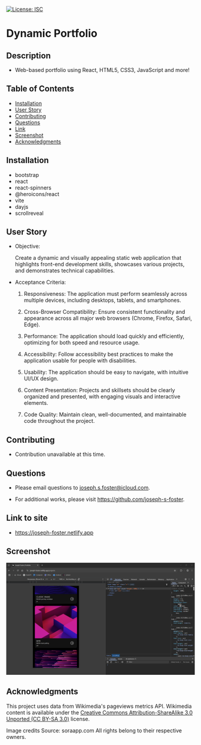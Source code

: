 [![License: ISC](https://img.shields.io/badge/License-ISC-blue.svg)](https://opensource.org/licenses/ISC)

# Dynamic Portfolio

## Description

- Web-based portfolio using React, HTML5, CSS3, JavaScript and more!

## Table of Contents

- [Installation](#installation)
- [User Story](#user-story)
- [Contributing](#contributing)
- [Questions](#questions)
- [Link](#link-to-site)
- [Screenshot](#screenshot)
- [Acknowledgments](#acknowledgments)

## Installation

- bootstrap
- react
- react-spinners
- @heroicons/react
- vite
- dayjs
- scrollreveal

## User Story

- Objective:

  Create a dynamic and visually appealing static web application that highlights front-end development skills, showcases various projects, and demonstrates technical capabilities.

- Acceptance Criteria:

  1. Responsiveness: The application must perform seamlessly across multiple devices, including desktops, tablets, and smartphones.

  2. Cross-Browser Compatibility: Ensure consistent functionality and appearance across all major web browsers (Chrome, Firefox, Safari, Edge).

  3. Performance: The application should load quickly and efficiently, optimizing for both speed and resource usage.
  
  4. Accessibility: Follow accessibility best practices to make the application usable for people with disabilities.

  5. Usability: The application should be easy to navigate, with intuitive UI/UX design.
  
  6. Content Presentation: Projects and skillsets should be clearly organized and presented, with engaging visuals and interactive elements.
  
  7. Code Quality: Maintain clean, well-documented, and maintainable code throughout the project.

## Contributing

- Contribution unavailable at this time.

## Questions

- Please email questions to joseph.s.foster@icloud.com.

- For additional works, please visit https://github.com/joseph-s-foster.

## Link to site

- https://joseph-foster.netlify.app

## Screenshot

![screenshot of webpage](./src/assets/project/ss.png)

## Acknowledgments

This project uses data from Wikimedia's pageviews metrics API. Wikimedia content is available under the [Creative Commons Attribution-ShareAlike 3.0 Unported (CC BY-SA 3.0)](https://creativecommons.org/licenses/by-sa/3.0/) license.

Image credits
Source: soraapp.com
All rights belong to their respective owners.
